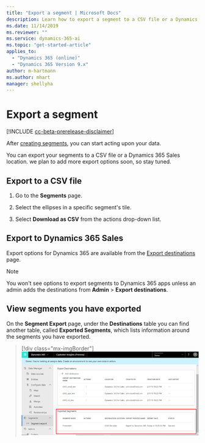 ```yaml
---
title: "Export a segment | Microsoft Docs"
description: Learn how to export a segment to a CSV file or a Dynamics 365 app. 
ms.date: 11/14/2019
ms.reviewer: ""
ms.service: dynamics-365-ai
ms.topic: "get-started-article"
applies_to: 
  - "Dynamics 365 (online)"
  - "Dynamics 365 Version 9.x"
author: m-hartmann
ms.author: mhart
manager: shellyha
---
```


# Export a segment

[!INCLUDE [cc-beta-prerelease-disclaimer](../includes/cc-beta-prerelease-disclaimer.md)]

After [creating segments](pm-segments.md), you can start acting upon your data.

You can export your segments to a CSV file or a Dynamics 365 Sales location. we plan to add more export options soon, so stay tuned.

## Export to a CSV file

1. Go to the **Segments** page.

2. Select the ellipses in a specific segment's tile.

3. Select **Download as CSV** from the actions drop-down list.

## Export to Dynamics 365 Sales

Export options for Dynamics 365 are available from the [Export destinations](export-destinations.md) page.

> [!NOTE]
> You won't see options to export segments to Dynamics 365 apps unless an admin adds the destinations from **Admin** > **Export destinations**.

## View segments you have exported

On the **Segment Export** page, under the **Destinations** table you can find another table, called **Exported Segments**, which lists  information around the segments you have exported.

> [!div class="mx-imgBorder"]
> ![Segmentation export segments](media/segmentation-export-segments.png "Segmentation export segments")

